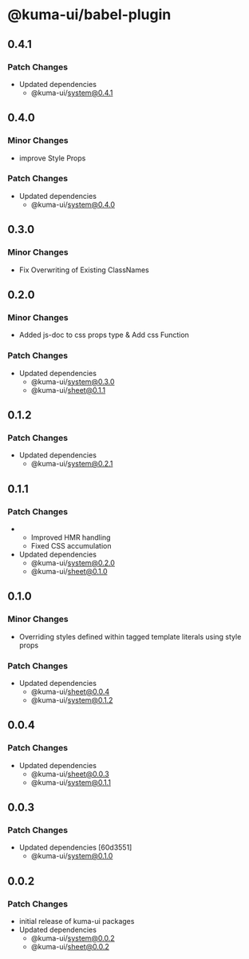 # @kuma-ui/babel-plugin

## 0.4.1

### Patch Changes

- Updated dependencies
  - @kuma-ui/system@0.4.1

## 0.4.0

### Minor Changes

- improve Style Props

### Patch Changes

- Updated dependencies
  - @kuma-ui/system@0.4.0

## 0.3.0

### Minor Changes

- Fix Overwriting of Existing ClassNames

## 0.2.0

### Minor Changes

- Added js-doc to css props type & Add css Function

### Patch Changes

- Updated dependencies
  - @kuma-ui/system@0.3.0
  - @kuma-ui/sheet@0.1.1

## 0.1.2

### Patch Changes

- Updated dependencies
  - @kuma-ui/system@0.2.1

## 0.1.1

### Patch Changes

- - Improved HMR handling
  - Fixed CSS accumulation
- Updated dependencies
  - @kuma-ui/system@0.2.0
  - @kuma-ui/sheet@0.1.0

## 0.1.0

### Minor Changes

- Overriding styles defined within tagged template literals using style props

### Patch Changes

- Updated dependencies
  - @kuma-ui/sheet@0.0.4
  - @kuma-ui/system@0.1.2

## 0.0.4

### Patch Changes

- Updated dependencies
  - @kuma-ui/sheet@0.0.3
  - @kuma-ui/system@0.1.1

## 0.0.3

### Patch Changes

- Updated dependencies [60d3551]
  - @kuma-ui/system@0.1.0

## 0.0.2

### Patch Changes

- initial release of kuma-ui packages
- Updated dependencies
  - @kuma-ui/system@0.0.2
  - @kuma-ui/sheet@0.0.2

